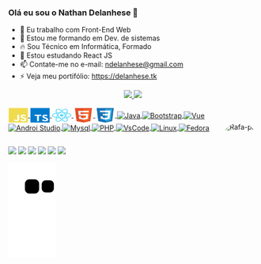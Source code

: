 ### Olá eu sou o Nathan Delanhese 👋

- 🔭 Eu trabalho com Front-End Web
- 📘 Estou me formando em Dev. de sistemas
- 🔥 Sou Técnico em Informática, Formado
- 🌱 Estou estudando React JS
- 📫 Contate-me no e-mail: ndelanhese@gmail.com
- ⚡ Veja meu portifólio: https://delanhese.tk

<div align="center">
  <a href="https://github.com/ndelanhese">
  <img height="180em" src="https://github-readme-stats.vercel.app/api?username=ndelanhese&show_icons=true&theme=dracula&include_all_commits=true&count_private=true"/>
  <img height="180em" src="https://github-readme-stats.vercel.app/api/top-langs/?username=ndelanhese&layout=compact&langs_count=7&theme=dracula"/>
</div>
<div style="display: inline_block"><br>
  <img align="center" alt="Js" height="30" width="40" src="https://raw.githubusercontent.com/devicons/devicon/master/icons/javascript/javascript-plain.svg">
  <img align="center" alt="Ts" height="30" width="40" src="https://raw.githubusercontent.com/devicons/devicon/master/icons/typescript/typescript-plain.svg">
  <img align="center" alt="React" height="30" width="40" src="https://raw.githubusercontent.com/devicons/devicon/master/icons/react/react-original.svg">
  <img align="center" alt="HTML" height="30" width="40" src="https://raw.githubusercontent.com/devicons/devicon/master/icons/html5/html5-original.svg">
  <img align="center" alt="CSS" height="30" width="40" src="https://raw.githubusercontent.com/devicons/devicon/master/icons/css3/css3-original.svg">
  <img align="center" alt="Java" height="30" width="40" src="https://cdn.jsdelivr.net/gh/devicons/devicon/icons/java/java-original.svg">
  <img align="center" alt="Bootstrap" height="30" width="40" src="https://cdn.jsdelivr.net/gh/devicons/devicon/icons/bootstrap/bootstrap-original.svg">
  <img align="center" alt="Vue" height="30" width="40" src="https://cdn.jsdelivr.net/gh/devicons/devicon/icons/vuejs/vuejs-original.svg">
  <img align="center" alt="Androi Studio" height="30" width="40" src="https://cdn.jsdelivr.net/gh/devicons/devicon/icons/androidstudio/androidstudio-original.svg">
  <img align="center" alt="Mysql" height="30" width="40" src="https://cdn.jsdelivr.net/gh/devicons/devicon/icons/mysql/mysql-original.svg">
  <img align="center" alt="PHP" height="30" width="40" src="https://cdn.jsdelivr.net/gh/devicons/devicon/icons/php/php-original.svg">
  <img align="center" alt="VsCode" height="30" width="40" src="https://cdn.jsdelivr.net/gh/devicons/devicon/icons/vscode/vscode-original.svg">
  <img align="center" alt="Linux" height="30" width="40" src="https://cdn.jsdelivr.net/gh/devicons/devicon/icons/linux/linux-original.svg">
  <img align="center" alt="Fedora" height="30" width="40" src="https://cdn.jsdelivr.net/gh/devicons/devicon/icons/fedora/fedora-plain.svg">
  <img align="right" alt="Rafa-pic" height="150" style="border-radius:50px;" src="https://cdn.discordapp.com/attachments/480528577729658880/987851154266394734/unknown.png">
</div>
  
  ##
 
<div> 
  <a href="https://wa.me/5544997294087" target="_blank"><img src="https://img.shields.io/badge/WhatsApp-25D366?style=for-the-badge&logo=whatsapp&logoColor=white"></a>
  <a href="https://instagram.com/nathan.delanhese" target="_blank"><img src="https://img.shields.io/badge/-Instagram-%23E4405F?style=for-the-badge&logo=instagram&logoColor=white" target="_blank"></a>
 	<a href="https://github.com/ndelanhese" target="_blank"><imgsrc="https://img.shields.io/badge/GitHub-100000?style=for-the-badge&logo=github&logoColor=white" /></a> 
  <a href="https://gitlab.com/delanhese" target="_blank"><img src="https://img.shields.io/badge/GitLab-330F63?style=for-the-badge&logo=gitlab&logoColor=white" /></a> 
      <a href="mailto:ndelanhese@gmail.com"><img src="https://img.shields.io/badge/-Gmail-%23333?style=for-the-badge&logo=gmail&logoColor=white" target="_blank"></a>
  <a href="https://www.linkedin.com/in/nathandelanhese" target="_blank"><img src="https://img.shields.io/badge/-LinkedIn-%230077B5?style=for-the-badge&logo=linkedin&logoColor=white" target="_blank"></a> 
  <a href="https://www.delanhese.tk" target="_blank"><img src="https://img.shields.io/badge/website-000000?style=for-the-badge&logo=About.me&logoColor=white"></a> 
 
  ![Snake animation](https://github.com/ndelanhese/ndelanhese/blob/output/github-contribution-grid-snake.svg)
 
</div>
